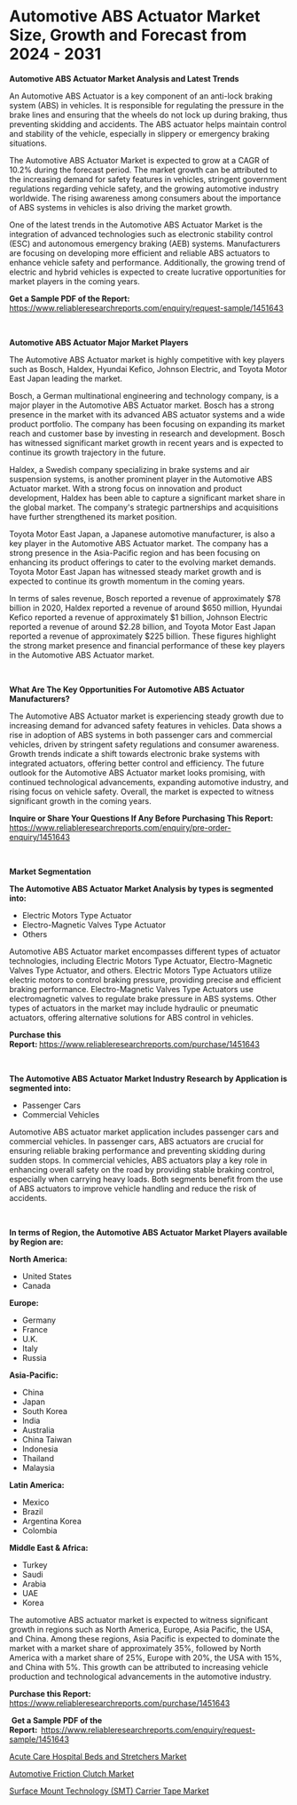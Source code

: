 <p><h1>Automotive ABS Actuator Market Size, Growth and Forecast from 2024 - 2031</h1></p><p><strong>Automotive ABS Actuator Market Analysis and Latest Trends</strong></p>
<p><p>An Automotive ABS Actuator is a key component of an anti-lock braking system (ABS) in vehicles. It is responsible for regulating the pressure in the brake lines and ensuring that the wheels do not lock up during braking, thus preventing skidding and accidents. The ABS actuator helps maintain control and stability of the vehicle, especially in slippery or emergency braking situations.</p><p>The Automotive ABS Actuator Market is expected to grow at a CAGR of 10.2% during the forecast period. The market growth can be attributed to the increasing demand for safety features in vehicles, stringent government regulations regarding vehicle safety, and the growing automotive industry worldwide. The rising awareness among consumers about the importance of ABS systems in vehicles is also driving the market growth.</p><p>One of the latest trends in the Automotive ABS Actuator Market is the integration of advanced technologies such as electronic stability control (ESC) and autonomous emergency braking (AEB) systems. Manufacturers are focusing on developing more efficient and reliable ABS actuators to enhance vehicle safety and performance. Additionally, the growing trend of electric and hybrid vehicles is expected to create lucrative opportunities for market players in the coming years.</p></p>
<p><strong>Get a Sample PDF of the Report:&nbsp;</strong> <a href="https://www.reliableresearchreports.com/enquiry/request-sample/1451643">https://www.reliableresearchreports.com/enquiry/request-sample/1451643</a></p>
<p>&nbsp;</p>
<p><strong>Automotive ABS Actuator Major Market Players</strong></p>
<p><p>The Automotive ABS Actuator market is highly competitive with key players such as Bosch, Haldex, Hyundai Kefico, Johnson Electric, and Toyota Motor East Japan leading the market. </p><p>Bosch, a German multinational engineering and technology company, is a major player in the Automotive ABS Actuator market. Bosch has a strong presence in the market with its advanced ABS actuator systems and a wide product portfolio. The company has been focusing on expanding its market reach and customer base by investing in research and development. Bosch has witnessed significant market growth in recent years and is expected to continue its growth trajectory in the future.</p><p>Haldex, a Swedish company specializing in brake systems and air suspension systems, is another prominent player in the Automotive ABS Actuator market. With a strong focus on innovation and product development, Haldex has been able to capture a significant market share in the global market. The company's strategic partnerships and acquisitions have further strengthened its market position.</p><p>Toyota Motor East Japan, a Japanese automotive manufacturer, is also a key player in the Automotive ABS Actuator market. The company has a strong presence in the Asia-Pacific region and has been focusing on enhancing its product offerings to cater to the evolving market demands. Toyota Motor East Japan has witnessed steady market growth and is expected to continue its growth momentum in the coming years.</p><p>In terms of sales revenue, Bosch reported a revenue of approximately $78 billion in 2020, Haldex reported a revenue of around $650 million, Hyundai Kefico reported a revenue of approximately $1 billion, Johnson Electric reported a revenue of around $2.28 billion, and Toyota Motor East Japan reported a revenue of approximately $225 billion. These figures highlight the strong market presence and financial performance of these key players in the Automotive ABS Actuator market.</p></p>
<p>&nbsp;</p>
<p><strong>What Are The Key Opportunities For Automotive ABS Actuator Manufacturers?</strong></p>
<p><p>The Automotive ABS Actuator market is experiencing steady growth due to increasing demand for advanced safety features in vehicles. Data shows a rise in adoption of ABS systems in both passenger cars and commercial vehicles, driven by stringent safety regulations and consumer awareness. Growth trends indicate a shift towards electronic brake systems with integrated actuators, offering better control and efficiency. The future outlook for the Automotive ABS Actuator market looks promising, with continued technological advancements, expanding automotive industry, and rising focus on vehicle safety. Overall, the market is expected to witness significant growth in the coming years.</p></p>
<p><strong>Inquire or Share Your Questions If Any Before Purchasing This Report:</strong> <a href="https://www.reliableresearchreports.com/enquiry/pre-order-enquiry/1451643">https://www.reliableresearchreports.com/enquiry/pre-order-enquiry/1451643</a></p>
<p>&nbsp;</p>
<p><strong>Market Segmentation</strong></p>
<p><strong>The Automotive ABS Actuator Market Analysis by types is segmented into:</strong></p>
<p><ul><li>Electric Motors Type Actuator</li><li>Electro-Magnetic Valves Type Actuator</li><li>Others</li></ul></p>
<p><p>Automotive ABS Actuator market encompasses different types of actuator technologies, including Electric Motors Type Actuator, Electro-Magnetic Valves Type Actuator, and others. Electric Motors Type Actuators utilize electric motors to control braking pressure, providing precise and efficient braking performance. Electro-Magnetic Valves Type Actuators use electromagnetic valves to regulate brake pressure in ABS systems. Other types of actuators in the market may include hydraulic or pneumatic actuators, offering alternative solutions for ABS control in vehicles.</p></p>
<p><strong>Purchase this Report:&nbsp;</strong><a href="https://www.reliableresearchreports.com/purchase/1451643">https://www.reliableresearchreports.com/purchase/1451643</a></p>
<p>&nbsp;</p>
<p><strong>The Automotive ABS Actuator Market Industry Research by Application is segmented into:</strong></p>
<p><ul><li>Passenger Cars</li><li>Commercial Vehicles</li></ul></p>
<p><p>Automotive ABS actuator market application includes passenger cars and commercial vehicles. In passenger cars, ABS actuators are crucial for ensuring reliable braking performance and preventing skidding during sudden stops. In commercial vehicles, ABS actuators play a key role in enhancing overall safety on the road by providing stable braking control, especially when carrying heavy loads. Both segments benefit from the use of ABS actuators to improve vehicle handling and reduce the risk of accidents.</p></p>
<p>&nbsp;</p>
<p><strong>In terms of Region, the Automotive ABS Actuator Market Players available by Region are:</strong></p>
<p>
    <p> <strong> North America: </strong>
        <ul>
            <li>United States</li>
            <li>Canada</li>
        </ul>
        </p> 
    <p> <strong> Europe: </strong>
        <ul>
            <li>Germany</li>
            <li>France</li>
            <li>U.K.</li>
            <li>Italy</li>
            <li>Russia</li>
        </ul>
        </p> 
    <p> <strong> Asia-Pacific: </strong>
        <ul>
            <li>China</li>
            <li>Japan</li>
            <li>South Korea</li>
            <li>India</li>
            <li>Australia</li>
            <li>China Taiwan</li>
            <li>Indonesia</li>
            <li>Thailand</li>
            <li>Malaysia</li>
        </ul>
        </p> 
    <p> <strong> Latin America: </strong>
        <ul>
            <li>Mexico</li>
            <li>Brazil</li>
            <li>Argentina Korea</li>
            <li>Colombia</li>
        </ul>
        </p> 
    <p> <strong> Middle East & Africa: </strong>
        <ul>
            <li>Turkey</li>
            <li>Saudi</li>
            <li>Arabia</li>
            <li>UAE</li>
            <li>Korea</li>
        </ul>
    </p>
    </p>
<p><p>The automotive ABS actuator market is expected to witness significant growth in regions such as North America, Europe, Asia Pacific, the USA, and China. Among these regions, Asia Pacific is expected to dominate the market with a market share of approximately 35%, followed by North America with a market share of 25%, Europe with 20%, the USA with 15%, and China with 5%. This growth can be attributed to increasing vehicle production and technological advancements in the automotive industry.</p></p>
<p><strong>Purchase this Report: </strong><a href="https://www.reliableresearchreports.com/purchase/1451643">https://www.reliableresearchreports.com/purchase/1451643</a></p>
<p>&nbsp;<strong>Get a Sample PDF of the Report:&nbsp;&nbsp;</strong><a href="https://www.reliableresearchreports.com/enquiry/request-sample/1451643">https://www.reliableresearchreports.com/enquiry/request-sample/1451643</a></p>
<p><strong></strong></p>
<p><p><a href="https://view.publitas.com/reportprime-1/global-acute-care-hospital-beds-and-stretchers-market-size-and-market-trends-insights-and-projections-from-2023-to-2030/">Acute Care Hospital Beds and Stretchers Market</a></p><p><a href="https://view.publitas.com/reportprime-1/automotive-friction-clutch-market-offers-provide-insightful-data-for-the-time-period-from-2023-to-2030-and-also-provide-analysis-based-on-application-type-and-region/">Automotive Friction Clutch Market</a></p><p><a href="https://view.publitas.com/reportprime-1/surface-mount-technology-smt-carrier-tape-market-size-and-examines-its-market-scope-with-a-primary-focus-on-growth-opportunities-and-forecasted-trends-spanning-from-2023-to-2030/">Surface Mount Technology (SMT) Carrier Tape Market</a></p></p>